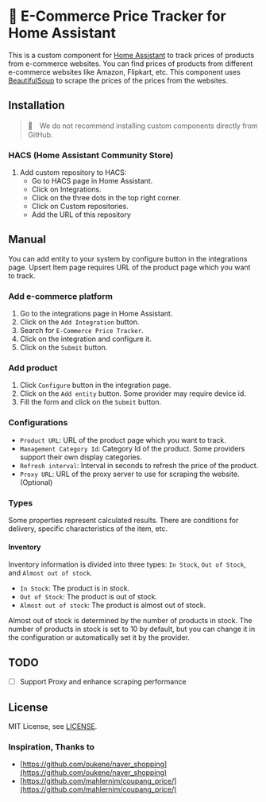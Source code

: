 # 🛒 E-Commerce Price Tracker for Home Assistant

This is a custom component for [Home Assistant](https://www.home-assistant.io/) to track prices of products from e-commerce websites. You can find prices of products from different e-commerce websites like Amazon, Flipkart, etc. This component uses [BeautifulSoup](https://www.crummy.com/software/BeautifulSoup/bs4/doc/) to scrape the prices of the prices from the websites.

## Installation

> 🚨　We do not recommend installing custom components directly from GitHub.

### HACS (Home Assistant Community Store)

1. Add custom repository to HACS:
   - Go to HACS page in Home Assistant.
   - Click on Integrations.
   - Click on the three dots in the top right corner.
   - Click on Custom repositories.
   - Add the URL of this repository

## Manual

You can add entity to your system by configure button in the integrations page. Upsert Item page requires URL of the product page which you want to track.

### Add e-commerce platform

1. Go to the integrations page in Home Assistant.
2. Click on the `Add Integration` button.
3. Search for `E-Commerce Price Tracker`.
4. Click on the integration and configure it.
5. Click on the `Submit` button.

### Add product

1. Click `Configure` button in the integration page.
2. Click on the `Add entity` button. Some provider may require device id.
3. Fill the form and click on the `Submit` button.





### Configurations

- `Product URL`: URL of the product page which you want to track.
- `Management Category Id`: Category Id of the product. Some providers support their own display categories.
- `Refresh interval`: Interval in seconds to refresh the price of the product.
- `Proxy URL`: URL of the proxy server to use for scraping the website. (Optional)

### Types

Some properties represent calculated results. There are conditions for delivery, specific characteristics of the item, etc.

#### Inventory

Inventory information is divided into three types: `In Stock`, `Out of Stock`, and `Almost out of stock`.

- `In Stock`: The product is in stock.
- `Out of Stock`: The product is out of stock.
- `Almost out of stock`: The product is almost out of stock.

Almost out of stock is determined by the number of products in stock. The number of products in stock is set to 10 by default, but you can change it in the configuration or automatically set it by the provider.

## TODO

- [ ] Support Proxy and enhance scraping performance

## License

MIT License, see [LICENSE](LICENSE).

### Inspiration, Thanks to 

- [https://github.com/oukene/naver_shopping](https://github.com/oukene/naver_shopping)
- [https://github.com/mahlernim/coupang_price/](https://github.com/mahlernim/coupang_price/)